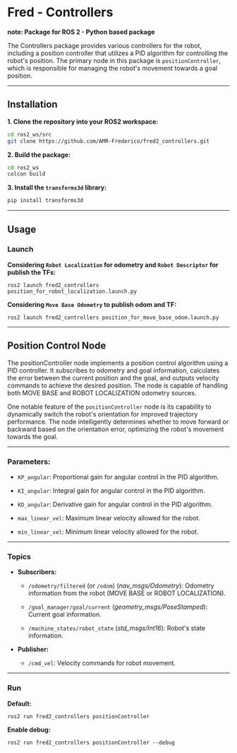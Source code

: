 # Fred - Controllers

**note: Package for ROS 2 - Python based package**

The Controllers package provides various controllers for the robot, including a position controller that utilizes a PID algorithm for controlling the robot's position. The primary node in this package is `positionController`, which is responsible for managing the robot's movement towards a goal position.

--- 

## Installation 

**1. Clone the repository into your ROS2 workspace:**

```bash
cd ros2_ws/src
git clone https://github.com/AMR-Frederico/fred2_controllers.git
```

**2. Build the package:**

```bash
cd ros2_ws
colcon build
```

**3. Install the `transforms3d` library:**

```bash
pip install transforms3d
```

----

## Usage

### Launch

**Considering `Robot Localization` for odometry and `Robot Descriptor` for publish the TFs:**
```
ros2 launch fred2_controllers position_for_robot_localization.launch.py
```

**Considering `Move Base Odometry` to publish odom and TF:**
```
ros2 launch fred2_controllers position_for_move_base_odom.launch.py
```

--- 

## Position Control Node
The positionController node implements a position control algorithm using a PID controller. It subscribes to odometry and goal information, calculates the error between the current position and the goal, and outputs velocity commands to achieve the desired position. The node is capable of handling both MOVE BASE and ROBOT LOCALIZATION odometry sources.

One notable feature of the `positionController` node is its capability to dynamically switch the robot's orientation for improved trajectory performance. The node intelligently determines whether to move forward or backward based on the orientation error, optimizing the robot's movement towards the goal.


---

### Parameters: 

- `KP_angular`: Proportional gain for angular control in the PID algorithm.

- `KI_angular`: Integral gain for angular control in the PID algorithm.

- `KD_angular`: Derivative gain for angular control in the PID algorithm.

- `max_linear_vel`: Maximum linear velocity allowed for the robot.

- `min_linear_vel`: Minimum linear velocity allowed for the robot.


---

### Topics

- **Subscribers:**

  - `/odometry/filtered` (or `/odom`) (*nav_msgs/Odometry*): Odometry information from the robot (MOVE BASE or ROBOT LOCALIZATION).

  - `/goal_manager/goal/current` (*geometry_msgs/PoseStamped*): Current goal information.

  - `/machine_states/robot_state` (*std_msgs/Int16*): Robot's state information.

- **Publisher:**

  - `/cmd_vel`: Velocity commands for robot movement.

--- 

### Run 

**Default:**

```
ros2 run fred2_controllers positionController
```

**Enable debug:**
```
ros2 run fred2_controllers positionController --debug
```

